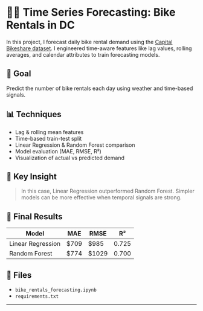 # 🚴‍♂️ Time Series Forecasting: Bike Rentals in DC

In this project, I forecast daily bike rental demand using the [Capital Bikeshare dataset](https://www.kaggle.com/datasets/lakshmi25npathi/bike-sharing-dataset). I engineered time-aware features like lag values, rolling averages, and calendar attributes to train forecasting models.

## 📌 Goal
Predict the number of bike rentals each day using weather and time-based signals.

## 📊 Techniques
- Lag & rolling mean features
- Time-based train-test split
- Linear Regression & Random Forest comparison
- Model evaluation (MAE, RMSE, R²)
- Visualization of actual vs predicted demand

## 🧠 Key Insight
> In this case, Linear Regression outperformed Random Forest. Simpler models can be more effective when temporal signals are strong.

## 🧪 Final Results

| Model            | MAE     | RMSE    | R²    |
|------------------|---------|---------|-------|
| Linear Regression| \$709   | \$985   | 0.725 |
| Random Forest    | \$774   | \$1029  | 0.700 |

## 📁 Files
- `bike_rentals_forecasting.ipynb`
- `requirements.txt`

---
